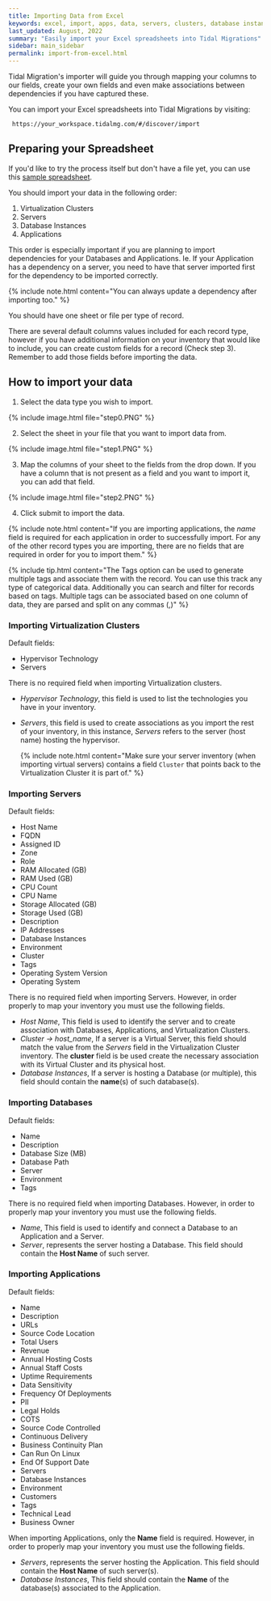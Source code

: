 ```yaml
---
title: Importing Data from Excel
keywords: excel, import, apps, data, servers, clusters, database instances
last_updated: August, 2022
summary: "Easily import your Excel spreadsheets into Tidal Migrations"
sidebar: main_sidebar
permalink: import-from-excel.html
---
```


Tidal Migration's importer will guide you through mapping your columns to our fields,
create your own fields and even make associations between dependencies
if you have captured these.

You can import your Excel spreadsheets into Tidal Migrations by visiting:

`` https://your_workspace.tidalmg.com/#/discover/import``


## Preparing your Spreadsheet

If you'd like to try the process itself but don't have a file yet, you can use this <a href="https://s3.ca-central-1.amazonaws.com/tidal.assets/inventory_data.xlsx">sample spreadsheet</a>.

You should import your data in the following order:

1. Virtualization Clusters
2. Servers
3. Database Instances
4. Applications

This order is especially important if you are planning to import dependencies for your Databases and Applications.
Ie. If your Application has a dependency on a server, you need to have that server imported first for the dependency to be imported correctly.

{% include note.html content="You can always update a dependency after importing too."  %}

You should have one sheet or file per type of record.

There are several default columns values included for each record type, 
however if you have additional information on your inventory that would like to include, you can create custom fields for a record (Check step 3). 
Remember to add those fields before importing the data.

## How to import your data

1. Select the data type you wish to import.

{% include image.html file="step0.PNG" %}

2. Select the sheet in your file that you want to import data from.

{% include image.html file="step1.PNG" %}

3.  Map the columns of your sheet to the fields from the drop down. If you have a column that is not present as a field and you want to import it, you can add that field.

{% include image.html file="step2.PNG" %}

4. Click submit to import the data.

{% include note.html content="If you are importing applications, the _name_ field is required for each application in order to successfully import. For any of the other record types you are importing, there are no fields that are required in order for you to import them." %}

{% include tip.html content="The Tags option can be used to generate multiple tags and associate them with the record. You can use this track any type of categorical data. Additionally you can search and filter for records based on tags. Multiple tags can be associated based on one column of data, they are parsed and split on any commas (,)" %}

### Importing Virtualization Clusters

Default fields:
- Hypervisor Technology
- Servers

There is no required field when importing Virtualization clusters. 

* _Hypervisor Technology_, this field is used to list the technologies you have in your inventory. 

* _Servers_, this field is used to create associations as you import the rest of your inventory, in this instance, _Servers_ refers to the server (host name) hosting the hypervisor.

    {% include note.html content="Make sure your server inventory (when importing virtual servers) contains a field `Cluster` that points back to the Virtualization Cluster it is part of." %}



### Importing Servers

Default fields:
- Host Name
- FQDN
- Assigned ID
- Zone
- Role
- RAM Allocated (GB)
- RAM Used (GB)
- CPU Count
- CPU Name
- Storage Allocated (GB)
- Storage Used (GB)
- Description
- IP Addresses
- Database Instances
- Environment
- Cluster
- Tags
- Operating System Version
- Operating System


There is no required field when importing Servers. However, in order properly to map your inventory you must use the following fields.
* _Host Name_, This field is used to identify the server and to create association with Databases, Applications, and Virtualization Clusters.
* _Cluster -> host_name_, If a server is a Virtual Server, this field should match the value from the _Servers_ field in the Virtualization Cluster inventory. The **cluster** field is be used create the necessary association with its Virtual Cluster and its physical host.
* _Database Instances_, If a server is hosting a Database (or multiple), this field should contain the **name**(s) of such database(s).


### Importing Databases

Default fields:
- Name
- Description
- Database Size (MB)
- Database Path
- Server
- Environment
- Tags

There is no required field when importing Databases. However, in order to properly map your inventory you must use the following fields.
* _Name_, This field is used to identify and connect a Database to an Application and a Server.
* _Server_, represents the server hosting a Database. This field should contain the **Host Name** of such server.


### Importing Applications

Default fields:
- Name
- Description
- URLs
- Source Code Location
- Total Users
- Revenue
- Annual Hosting Costs
- Annual Staff Costs
- Uptime Requirements
- Data Sensitivity
- Frequency Of Deployments
- PII
- Legal Holds
- COTS
- Source Code Controlled
- Continuous Delivery
- Business Continuity Plan
- Can Run On Linux
- End Of Support Date
- Servers
- Database Instances
- Environment
- Customers
- Tags
- Technical Lead
- Business Owner

When importing Applications, only the **Name** field is required. However, in order to properly map your inventory you must use the following fields.
* _Servers_, represents the server hosting the Application. This field should contain the **Host Name** of such server(s).
* _Database Instances_, This field should contain the **Name** of the database(s) associated to the Application.
